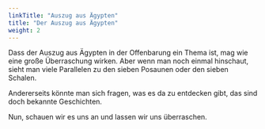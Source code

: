 ```yaml
---
linkTitle: "Auszug aus Ägypten"
title: "Der Auszug aus Ägypten"
weight: 2
---
```


Dass der Auszug aus Ägypten in der Offenbarung ein Thema ist, mag wie eine große Überraschung wirken. Aber wenn man noch einmal hinschaut, sieht man viele Parallelen zu den sieben Posaunen oder den sieben Schalen.

Andererseits könnte man sich fragen, was es da zu entdecken gibt, das sind doch bekannte Geschichten.

Nun, schauen wir es uns an und lassen wir uns überraschen.